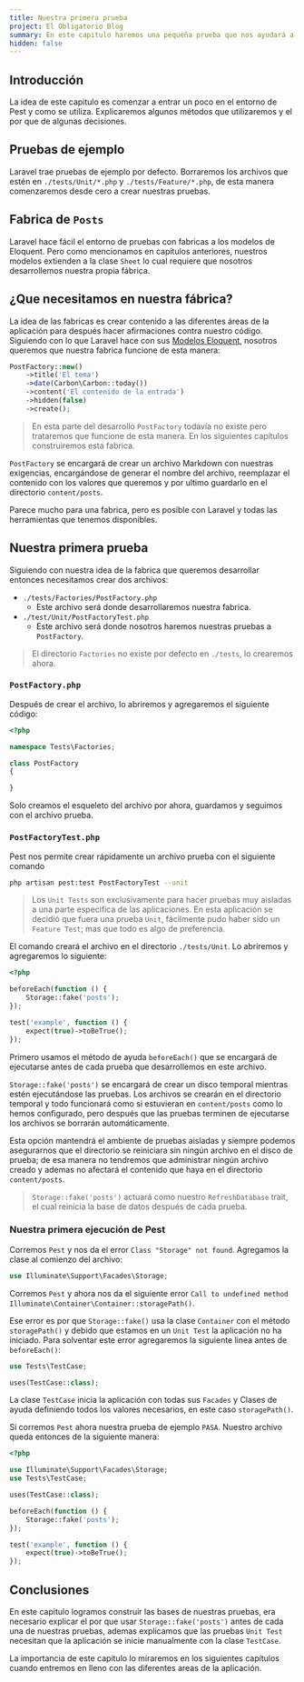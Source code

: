 ```yaml
---
title: Nuestra primera prueba
project: El Obligatorio Blog
summary: En este capitulo haremos una pequeña prueba que nos ayudará a entrar un poco al paquete Pest.
hidden: false
---
```


## Introducción

La idea de este capitulo es comenzar a entrar un poco en el entorno de Pest y como se utiliza. Explicaremos algunos métodos que utilizaremos y el por que de algunas decisiones.

## Pruebas de ejemplo

Laravel trae pruebas de ejemplo por defecto. Borraremos los archivos que estén en `./tests/Unit/*.php` y `./tests/Feature/*.php`, de esta manera comenzaremos desde cero a crear nuestras pruebas.

## Fabrica de `Posts`

Laravel hace fácil el entorno de pruebas con fabricas a los modelos de Eloquent. Pero como mencionamos en capítulos anteriores, nuestros modelos extienden a la clase `Sheet` lo cual requiere que nosotros desarrollemos nuestra propia fábrica.

## ¿Que necesitamos en nuestra fábrica?

La idea de las fabricas es crear contenido a las diferentes áreas de la aplicación para después hacer afirmaciones contra nuestro código. Siguiendo con lo que Laravel hace con sus [Modelos Eloquent](https://laravel.com/docs/9.x/database-testing#creating-models-using-factories), nosotros queremos que nuestra fabrica funcione de esta manera:

``` php
PostFactory::new()
    ->title('El tema')
    ->date(Carbon\Carbon::today())
    ->content('El contenido de la entrada')
    ->hidden(false)
    ->create();
```

> En esta parte del desarrollo `PostFactory` todavía no existe pero trataremos que funcione de esta manera. En los siguientes capítulos construiremos esta fabrica.

`PostFactory` se encargará de crear un archivo Markdown con nuestras exigencias, encargándose de generar el nombre del archivo, reemplazar el contenido con los valores que queremos y por ultimo guardarlo en el directorio `content/posts`.

Parece mucho para una fabrica, pero es posible con Laravel y todas las herramientas que tenemos disponibles.

## Nuestra primera prueba

Siguiendo con nuestra idea de la fabrica que queremos desarrollar entonces necesitamos crear dos archivos:

- `./tests/Factories/PostFactory.php`
  - Este archivo será donde desarrollaremos nuestra fabrica.
- `./test/Unit/PostFactoryTest.php`
  - Este archivo será donde nosotros haremos nuestras pruebas a `PostFactory`.

> El directorio `Factories` no existe por defecto en `./tests`, lo crearemos ahora.

### `PostFactory.php`

Después de crear el archivo, lo abriremos y agregaremos el siguiente código:

``` php
<?php

namespace Tests\Factories;

class PostFactory
{

}
```

Solo creamos el esqueleto del archivo por ahora, guardamos y seguimos con el archivo prueba.

### `PostFactoryTest.php`

Pest nos permite crear rápidamente un archivo prueba con el siguiente comando

``` bash
php artisan pest:test PostFactoryTest --unit
```

> Los `Unit Tests` son exclusivamente para hacer pruebas muy aisladas a una parte especifica de las aplicaciones. En esta aplicación se decidió que fuera una prueba `Unit`, fácilmente pudo haber sido un `Feature Test`; mas que todo es algo de preferencia.

El comando creará el archivo en el directorio `./tests/Unit`. Lo abriremos y agregaremos lo siguiente:

``` php
<?php

beforeEach(function () {
    Storage::fake('posts');
});

test('example', function () {
    expect(true)->toBeTrue();
});
```

Primero usamos el método de ayuda `beforeEach()` que se encargará de ejecutarse antes de cada prueba que desarrollemos en este archivo.

`Storage::fake('posts')` se encargará de crear un disco temporal mientras estén ejecutándose las pruebas. Los archivos se crearán en el directorio temporal y todo funcionará como si estuvieran en `content/posts` como lo hemos configurado, pero después que las pruebas terminen de ejecutarse los archivos se borrarán automáticamente.

Esta opción mantendrá el ambiente de pruebas aisladas y siempre podemos asegurarnos que el directorio se reiniciara sin ningún archivo en el disco de prueba; de esa manera no tendremos que administrar ningún archivo creado y ademas no afectará el contenido que haya en el directorio `content/posts`.

> `Storage::fake('posts')` actuará como nuestro `RefreshDatabase` trait, el cual reinicia la base de datos después de cada prueba.

### Nuestra primera ejecución de Pest

Corremos `Pest` y nos da el error `Class "Storage" not found`. Agregamos la clase al comienzo del archivo:

``` php
use Illuminate\Support\Facades\Storage;
```

Corremos `Pest` y ahora nos da el siguiente error `Call to undefined method Illuminate\Container\Container::storagePath()`.

Ese error es por que `Storage::fake()` usa la clase `Container` con el método `storagePath()` y debido que estamos en un `Unit Test` la aplicación no ha iniciado. Para solventar este error agregaremos la siguiente linea antes de `beforeEach()`:

``` php
use Tests\TestCase;

uses(TestCase::class);
```

La clase `TestCase` inicia la aplicación con todas sus `Facades` y Clases de ayuda definiendo todos los valores necesarios, en este caso `storagePath()`.

Si corremos `Pest` ahora nuestra prueba de ejemplo `PASA`. Nuestro archivo queda entonces de la siguiente manera:

``` php
<?php

use Illuminate\Support\Facades\Storage;
use Tests\TestCase;

uses(TestCase::class);

beforeEach(function () {
    Storage::fake('posts');
});

test('example', function () {
    expect(true)->toBeTrue();
});
```

## Conclusiones

En este capitulo logramos construir las bases de nuestras pruebas, era necesario explicar el por que usar `Storage::fake('posts')` antes de cada una de nuestras pruebas, ademas explicamos que las pruebas `Unit Test` necesitan que la aplicación se inicie manualmente con la clase `TestCase`.

La importancia de este capitulo lo miraremos en los siguientes capítulos cuando entremos en lleno con las diferentes areas de la aplicación.
